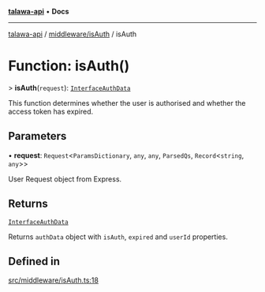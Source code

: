 [**talawa-api**](../../../README.md) • **Docs**

***

[talawa-api](../../../modules.md) / [middleware/isAuth](../README.md) / isAuth

# Function: isAuth()

\> **isAuth**(`request`): [`InterfaceAuthData`](../interfaces/InterfaceAuthData.md)

This function determines whether the user is authorised and whether the access token has expired.

## Parameters

• **request**: `Request`\<`ParamsDictionary`, `any`, `any`, `ParsedQs`, `Record`\<`string`, `any`\>\>

User Request object from Express.

## Returns

[`InterfaceAuthData`](../interfaces/InterfaceAuthData.md)

Returns `authData` object with `isAuth`, `expired` and `userId` properties.

## Defined in

[src/middleware/isAuth.ts:18](https://github.com/PalisadoesFoundation/talawa-api/blob/f4877b986932181336f42a7336754de05976cd97/src/middleware/isAuth.ts#L18)
